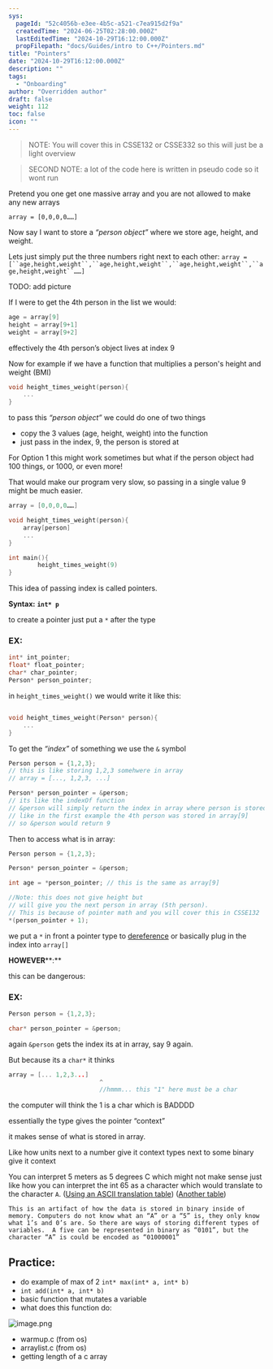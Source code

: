 ```yaml
---
sys:
  pageId: "52c4056b-e3ee-4b5c-a521-c7ea915d2f9a"
  createdTime: "2024-06-25T02:28:00.000Z"
  lastEditedTime: "2024-10-29T16:12:00.000Z"
  propFilepath: "docs/Guides/intro to C++/Pointers.md"
title: "Pointers"
date: "2024-10-29T16:12:00.000Z"
description: ""
tags:
  - "Onboarding"
author: "Overridden author"
draft: false
weight: 112
toc: false
icon: ""
---
```


> NOTE: You will cover this in CSSE132 or CSSE332 so this will just be a light overview

> SECOND NOTE: a lot of the code here is written in pseudo code so it wont run

Pretend you one get one massive array and you are not allowed to make any new arrays

`array = [0,0,0,0……]`

Now say I want to store a _“person object”_  where we store age, height, and weight.

Lets just simply put the three numbers right next to each other:
`array = [``age,height,weight``,``age,height,weight``,``age,height,weight``,``age,height,weight``……]`

TODO: add picture 

If I were to get the 4th person in the list we would:

```cpp
age = array[9]
height = array[9+1]
weight = array[9+2]
```

effectively the 4th person’s object lives at index 9

Now for example if we have a function that multiplies a person's height and weight (BMI)

```cpp
void height_times_weight(person){
	...
}
```

to pass this _“person object”_ we could do one of two things

- copy the 3 values (age, height, weight) into the function
- just pass in the index, 9, the person is stored at

For Option 1 this might work sometimes but what if the person object had 100 things, or 1000, or even more!

That would make our program very slow, so passing in a single value 9 might be much easier.

```cpp
array = [0,0,0,0……]

void height_times_weight(person){
	array[person]
	...
}

int main(){
		height_times_weight(9)
}
```

This idea of passing index is called pointers.

**Syntax:** **`int* p`**

to create a pointer just put a `*` after the type

### **EX:**

```cpp
int* int_pointer;
float* float_pointer;
char* char_pointer;
Person* person_pointer;
```

in `height_times_weight()` we would write it like this:

```cpp

void height_times_weight(Person* person){
	...
}
```

To get the _“index”_ of something we use the `&` symbol

```cpp
Person person = {1,2,3}; 
// this is like storing 1,2,3 somehwere in array
// array = [..., 1,2,3, ...]

Person* person_pointer = &person;
// its like the indexOf function
// &person will simply return the index in array where person is stored
// like in the first example the 4th person was stored in array[9]
// so &person would return 9
```

Then to access what is in array:

```cpp
Person person = {1,2,3}; 

Person* person_pointer = &person;

int age = *person_pointer; // this is the same as array[9]

//Note: this does not give height but
// will give you the next person in array (5th person).
// This is because of pointer math and you will cover this in CSSE132
*(person_pointer + 1);
```

we put a `*` in front a pointer type to <u>dereference</u> or basically plug in the index into `array[]`

**HOWEVER****:**

this can be dangerous:

### EX:

```cpp
Person person = {1,2,3}; 

char* person_pointer = &person;
```

again `&person` gets the index its at in array, say 9 again.

But because its a `char*` it thinks

```cpp
array = [... 1,2,3...]
						 ^
						 //hmmm... this "1" here must be a char
```

the computer will think the 1 is a char which is BADDDD

essentially the type gives the pointer “context”

it makes sense of what is stored in array.

Like how units next to a number give it context types next to some binary give it context

You can interpret 5 meters as 5 degrees C which might not make sense just like how you can interpret the int 65 as a character which would translate to the character `A`. ([Using an ASCII translation table](http://www.unit-conversion.info/texttools/ascii/)) ([Another table](https://www.asciitable.com/))

	This is an artifact of how the data is stored in binary inside of memory. Computers do not know what an “A” or a “5” is, they only know what 1’s and 0’s are. So there are ways of storing different types of variables.  A five can be represented in binary as “0101”, but the character “A” is could be encoded as “01000001”

## Practice:

- do example of max of 2 `int* max(int* a, int* b)`
- `int add(int* a, int* b)`
- basic function that mutates a variable
- what does this function do:

![image.png](https://prod-files-secure.s3.us-west-2.amazonaws.com/d518164a-d88e-44d1-a4ee-3adb3bd8bce0/bab24be3-c0b5-4cfd-bcef-10ef39280abe/image.png?X-Amz-Algorithm=AWS4-HMAC-SHA256&X-Amz-Content-Sha256=UNSIGNED-PAYLOAD&X-Amz-Credential=AKIAT73L2G45FSPPWI6X%2F20250120%2Fus-west-2%2Fs3%2Faws4_request&X-Amz-Date=20250120T150752Z&X-Amz-Expires=3600&X-Amz-Signature=c333f5fe7b0871ed64c59597b901b8ee3c49c117b0a125d8f05f54a0be2ba328&X-Amz-SignedHeaders=host&x-id=GetObject)

- warmup.c (from os)
- arraylist.c (from os)
- getting length of a c array
